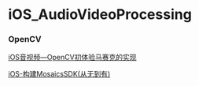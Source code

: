 # iOS_AudioVideoProcessing


### OpenCV

[iOS音视频—OpenCV初体验马赛克的实现](https://blog.csdn.net/wtdask/article/details/82625820)

[iOS-构建MosaicsSDK(从无到有)](https://blog.csdn.net/wtdask/article/details/82662163)


